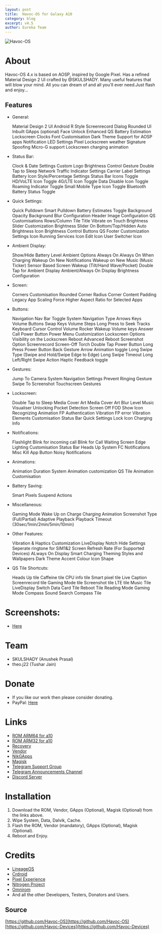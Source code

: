 ```yaml
---
layout: post
title:  Havoc-OS for Galaxy A10
category: blog
excerpt: v4.5
author: Eureka Team
---
```


![Havoc-OS](http://eurekadevelopment.github.io/images/havoc.png)


# About
Havoc-OS 4.x is based on AOSP, inspired by Google Pixel.​ Has a refined Material Design 2 UI crafted by @SKULSHADY.​ Many useful features that will blow your mind.​ All you can dream of and all you'll ever need.​ Just flash and enjoy...​



## Features
* General:

  Material Design 2 UI
  Android R Style Screenrecord Dialog
  Rounded UI
  Inbuilt GApps (optional)
  Face Unlock
  Enhanced QS Battery Estimation
  Lockscreen Clocks
  Font Customisation
  Dark Theme Support for AOSP apps
  Notification LED Settings
  Pixel Lockscreen weather
  Signature Spoofing
  Micro-G support
  Lockscreen charging animation


* Status Bar:

  Clock & Date Settings
  Custom Logo
  Brightness Control Gesture
  Double Tap to Sleep
  Network Traffic Indicator Settings
  Carrier Label Settings
  Battery Icon Style/Percentage Settings
  Status Bar Icons Toggle
  HD/VoLTE Icon Toggle
  4G/LTE Icon Toggle
  Data Disable Icon Toggle
  Roaming Indicator Toggle
  Small Mobile Type Icon Toggle
  Bluetooth Battery Status Toggle


* Quick Settings:

  Quick Pulldown
  Smart Pulldown
  Battery Estimates Toggle
  Background Opacity
  Background Blur Configuration
  Header Image Configuration
  QS Customisations
  Rows/Column
  Tile Title
  Vibrate on Touch
  Brightness Slider Customization
  Brightness Slider On Bottom/Top/Hidden
  Auto Brightness Icon
  Brightness Control Buttons
  QS Footer Customization
  Settings Icon
  Running Services Icon
  Edit Icon
  User Switcher Icon


* Ambient Display:

  Show/Hide Battery Level
  Ambient Options
  Always On
  Always On When Charging
  Wakeup On New Notifications
  Wakeup on New Music (Music Ticker)
  Sensor Based Screen Wakeup (Tilt/Hand Wave/Pocket)
  Double Tap for Ambient Display
  Ambient/Always On Display Brightness Configuration


* Screen:

  Corners Customisation
  Rounded Corner Radius
  Corner Content Padding
  Legacy App Scaling
  Force Higher Aspect Ratio for Selected Apps


* Buttons:

  Navigation
  Nav Bar Toggle
  System Navigation Type
  Arrows Keys
  Volume Buttons
  Swap Keys
  Volume Steps
  Long Press to Seek Tracks
  Keyboard Cursor Control
  Volume Rocker Wakeup
  Volume keys Answer Call
  Power Button
  Power Menu Customization
  Lockscreen Options
  Visibility on the Lockscreen
  Reboot
  Advanced Reboot
  Screenshot Option
  Screenrecord
  Screen-Off Torch
  Double Tap Power Button
  Long Press Power Button
  Back Gesture
  Arrow Animation toggle
  Long Swipe Type (Swipe and Hold/Swipe Edge to Edge)
  Long Swipe Timeout
  Long Left/Right Swipe Action
  Haptic Feedback toggle


* Gestures:

  Jump To Camera
  System Navigation Settings
  Prevent Ringing Gesture
  Swipe To Screenshot
  Touchscreen Gestures


* Lockscreen:

  Double Tap to Sleep
  Media Cover Art
  Media Cover Art Blur Level
  Music Visualiser
  Unlocking
  Pocket Detection
  Screen Off FOD
  Show Icon
  Recognizing Animation
  FP Authentication Vibration
  FP error Vibration
  Elements Customisation
  Status Bar
  Quick Settings
  Lock Icon
  Charging Info


* Notifications:

  Flashlight
  Blink for incoming call
  Blink for Call Waiting
  Screen
  Edge Lighting Customisation
  Status Bar
  Heads Up
  System
  FC Notifications
  Misc
  Kill App Button
  Noisy Notifications


* Animations:

  Animation Duration
  System Animation customization
  QS Tile Animation Customisation


* Battery Saving:

  Smart Pixels
  Suspend Actions


* Miscellaneous:

  Gaming Mode
  Wake Up on Charge
  Charging Animation
  Screenshot Type (Full/Partial)
  Adaptive Playback
  Playback Timeout (30sec/1min/2min/5min/10min)


* Other Features:

  Vibration & Haptics Customization
  LiveDisplay
  Notch Hide Settings
  Seperate ringtone for SIM1&2
  Screen Refresh Rate (For Supported Devices)
  ALways On Display
  Smart Charging
  Theming
  Styles and Wallpapers
  Dark Theme
  Accent Colour
  Icon Shape


* QS Tile Shortcuts:

  Heads Up tile
  Caffeine tile
  CPU info tile
  Smart pixel tile
  Live Caption
  Screenrecord tile
  Gaming Mode tile
  Screenshot tile
  LTE tile
  Music Tile
  LiveDisplay
  Switch Data Card Tile
  Reboot Tile
  Reading Mode
  Gaming Mode
  Compass
  Sound Search
  Compass Tile



# Screenshots:
* [Here](https://photos.app.goo.gl/WSbmYy7QeB6K9CSn6​)


# Team
* SKULSHADY (Anushek Prasal)​‌
* theo.j22 (Tushar Jain)​
​

# Donate
* If you like our work then please consider donating.​
* PayPal: [Here](https://www.paypal.me/chaturbaij​)


# Links
* [ROM ARM64 for a10](https://sourceforge.net/projects/eurekaroms/files/Samsung/A10/R/arm64/havoc/)
* [ROM ARM32 for a10](https://sourceforge.net/projects/eurekaroms/files/Samsung/A10/R/arm/havoc/​)
* [Recovery](http://twrp.me​)
* [Vendor](https://sourceforge.net/projects/eurekaroms/files/vendor​)
* [NikGApps](https://sourceforge.net/projects/nikgapps/files/Releases/NikGapps-R/​)
* [Magisk](https://forum.xda-developers.com/apps/magisk/official-magisk-v7-universal-systemless-t3473445​)
* [Telegram Support Group](https://t.me/a10grp)
* [Telegram Announcements Channel](https://t.me/Havoc_OS​)
* [Discord Server](https://discord.gg/YfhBCj4​)


# Installation
1. Download the ROM, Vendor, GApps (Optional), Magisk (Optional) from the links above.​
2. Wipe System, Data, Dalvik, Cache.​
3. Flash the ROM, Vendor (mandatory), GApps (Optional), Magisk (Optional).​
4. Reboot and Enjoy.​


# Credits
* [LineageOS](https://github.com/LineageOS)
* [Crdroid](https://github.com/crdroidandroid)​
* [Pixel Experience](https://github.com/PixelExperience)
* [Nitrogen Project](https://github.com/nitrogen-project)​
* [Omnirom](https://github.com/omnirom)​
* And all the other Developers, Testers, Donators and Users.​


## Source
[https://github.com/Havoc-OS​](https://github.com/Havoc-OS)
[https://github.com/Havoc-Devices](https://github.com/Havoc-Devices)